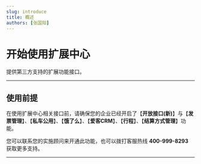 ```yaml
---
slug: introduce
title: 概述
authors: [张国阳]
---
```


# 开始使用扩展中心
提供第三方支持的扩展功能接口。

---
## 使用前提
在使用扩展中心相关接口前，请确保您的企业已经开启了【**开放接口(新)**】与【**发票管理**】、【**私车公用**】、【**饿了么**】、【**爱客CRM**】、【**行程**】、【**结算方式管理**】功能。

您可以联系您的实施顾问来开通此功能，也可以拨打客服热线 **400-999-8293** 获取更多支持。

---
























